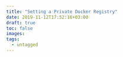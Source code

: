 ```yaml
---
title: "Setting a Private Docker Registry"
date: 2019-11-12T17:52:16+03:00
draft: true
toc: false
images:
tags: 
  - untagged
---
```


